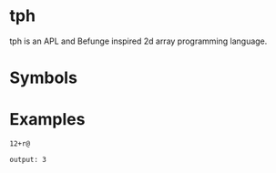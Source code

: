 # tph

tph is an APL and Befunge inspired 2d array programming language.

# Symbols


# Examples

```
12+r@
```
`output: 3`


